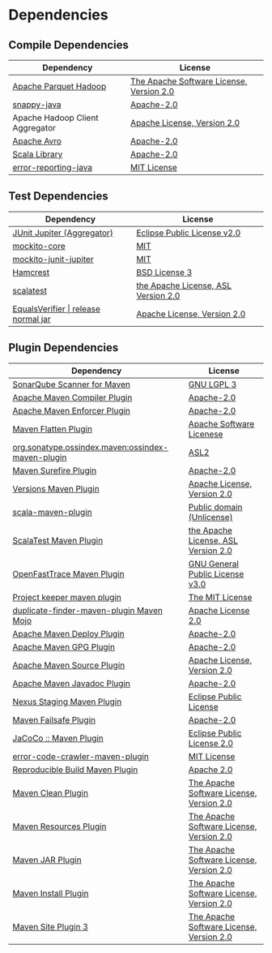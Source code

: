 <!-- @formatter:off -->
# Dependencies

## Compile Dependencies

| Dependency                      | License                                       |
| ------------------------------- | --------------------------------------------- |
| [Apache Parquet Hadoop][0]      | [The Apache Software License, Version 2.0][1] |
| [snappy-java][2]                | [Apache-2.0][3]                               |
| Apache Hadoop Client Aggregator | [Apache License, Version 2.0][4]              |
| [Apache Avro][5]                | [Apache-2.0][4]                               |
| [Scala Library][6]              | [Apache-2.0][7]                               |
| [error-reporting-java][8]       | [MIT License][9]                              |

## Test Dependencies

| Dependency                                 | License                                   |
| ------------------------------------------ | ----------------------------------------- |
| [JUnit Jupiter (Aggregator)][10]           | [Eclipse Public License v2.0][11]         |
| [mockito-core][12]                         | [MIT][13]                                 |
| [mockito-junit-jupiter][12]                | [MIT][13]                                 |
| [Hamcrest][14]                             | [BSD License 3][15]                       |
| [scalatest][16]                            | [the Apache License, ASL Version 2.0][17] |
| [EqualsVerifier \| release normal jar][18] | [Apache License, Version 2.0][4]          |

## Plugin Dependencies

| Dependency                                              | License                                       |
| ------------------------------------------------------- | --------------------------------------------- |
| [SonarQube Scanner for Maven][19]                       | [GNU LGPL 3][20]                              |
| [Apache Maven Compiler Plugin][21]                      | [Apache-2.0][4]                               |
| [Apache Maven Enforcer Plugin][22]                      | [Apache-2.0][4]                               |
| [Maven Flatten Plugin][23]                              | [Apache Software Licenese][4]                 |
| [org.sonatype.ossindex.maven:ossindex-maven-plugin][24] | [ASL2][1]                                     |
| [Maven Surefire Plugin][25]                             | [Apache-2.0][4]                               |
| [Versions Maven Plugin][26]                             | [Apache License, Version 2.0][4]              |
| [scala-maven-plugin][27]                                | [Public domain (Unlicense)][28]               |
| [ScalaTest Maven Plugin][29]                            | [the Apache License, ASL Version 2.0][17]     |
| [OpenFastTrace Maven Plugin][30]                        | [GNU General Public License v3.0][31]         |
| [Project keeper maven plugin][32]                       | [The MIT License][33]                         |
| [duplicate-finder-maven-plugin Maven Mojo][34]          | [Apache License 2.0][35]                      |
| [Apache Maven Deploy Plugin][36]                        | [Apache-2.0][4]                               |
| [Apache Maven GPG Plugin][37]                           | [Apache-2.0][4]                               |
| [Apache Maven Source Plugin][38]                        | [Apache License, Version 2.0][4]              |
| [Apache Maven Javadoc Plugin][39]                       | [Apache-2.0][4]                               |
| [Nexus Staging Maven Plugin][40]                        | [Eclipse Public License][41]                  |
| [Maven Failsafe Plugin][42]                             | [Apache-2.0][4]                               |
| [JaCoCo :: Maven Plugin][43]                            | [Eclipse Public License 2.0][44]              |
| [error-code-crawler-maven-plugin][45]                   | [MIT License][46]                             |
| [Reproducible Build Maven Plugin][47]                   | [Apache 2.0][1]                               |
| [Maven Clean Plugin][48]                                | [The Apache Software License, Version 2.0][1] |
| [Maven Resources Plugin][49]                            | [The Apache Software License, Version 2.0][1] |
| [Maven JAR Plugin][50]                                  | [The Apache Software License, Version 2.0][1] |
| [Maven Install Plugin][51]                              | [The Apache Software License, Version 2.0][1] |
| [Maven Site Plugin 3][52]                               | [The Apache Software License, Version 2.0][1] |

[0]: https://parquet.apache.org
[1]: http://www.apache.org/licenses/LICENSE-2.0.txt
[2]: https://github.com/xerial/snappy-java
[3]: https://www.apache.org/licenses/LICENSE-2.0.html
[4]: https://www.apache.org/licenses/LICENSE-2.0.txt
[5]: https://avro.apache.org
[6]: https://www.scala-lang.org/
[7]: https://www.apache.org/licenses/LICENSE-2.0
[8]: https://github.com/exasol/error-reporting-java/
[9]: https://github.com/exasol/error-reporting-java/blob/main/LICENSE
[10]: https://junit.org/junit5/
[11]: https://www.eclipse.org/legal/epl-v20.html
[12]: https://github.com/mockito/mockito
[13]: https://github.com/mockito/mockito/blob/main/LICENSE
[14]: http://hamcrest.org/JavaHamcrest/
[15]: http://opensource.org/licenses/BSD-3-Clause
[16]: http://www.scalatest.org
[17]: http://www.apache.org/licenses/LICENSE-2.0
[18]: https://www.jqno.nl/equalsverifier
[19]: http://sonarsource.github.io/sonar-scanner-maven/
[20]: http://www.gnu.org/licenses/lgpl.txt
[21]: https://maven.apache.org/plugins/maven-compiler-plugin/
[22]: https://maven.apache.org/enforcer/maven-enforcer-plugin/
[23]: https://www.mojohaus.org/flatten-maven-plugin/
[24]: https://sonatype.github.io/ossindex-maven/maven-plugin/
[25]: https://maven.apache.org/surefire/maven-surefire-plugin/
[26]: https://www.mojohaus.org/versions/versions-maven-plugin/
[27]: http://github.com/davidB/scala-maven-plugin
[28]: http://unlicense.org/
[29]: https://www.scalatest.org/user_guide/using_the_scalatest_maven_plugin
[30]: https://github.com/itsallcode/openfasttrace-maven-plugin
[31]: https://www.gnu.org/licenses/gpl-3.0.html
[32]: https://github.com/exasol/project-keeper/
[33]: https://github.com/exasol/project-keeper/blob/main/LICENSE
[34]: https://basepom.github.io/duplicate-finder-maven-plugin
[35]: http://www.apache.org/licenses/LICENSE-2.0.html
[36]: https://maven.apache.org/plugins/maven-deploy-plugin/
[37]: https://maven.apache.org/plugins/maven-gpg-plugin/
[38]: https://maven.apache.org/plugins/maven-source-plugin/
[39]: https://maven.apache.org/plugins/maven-javadoc-plugin/
[40]: http://www.sonatype.com/public-parent/nexus-maven-plugins/nexus-staging/nexus-staging-maven-plugin/
[41]: http://www.eclipse.org/legal/epl-v10.html
[42]: https://maven.apache.org/surefire/maven-failsafe-plugin/
[43]: https://www.jacoco.org/jacoco/trunk/doc/maven.html
[44]: https://www.eclipse.org/legal/epl-2.0/
[45]: https://github.com/exasol/error-code-crawler-maven-plugin/
[46]: https://github.com/exasol/error-code-crawler-maven-plugin/blob/main/LICENSE
[47]: http://zlika.github.io/reproducible-build-maven-plugin
[48]: http://maven.apache.org/plugins/maven-clean-plugin/
[49]: http://maven.apache.org/plugins/maven-resources-plugin/
[50]: http://maven.apache.org/plugins/maven-jar-plugin/
[51]: http://maven.apache.org/plugins/maven-install-plugin/
[52]: http://maven.apache.org/plugins/maven-site-plugin/
